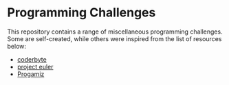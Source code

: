 # Programming Challenges
This repository contains a range of miscellaneous programming challenges. Some are self-created, while others were inspired from the list of resources below:
 - [coderbyte](https://coderbyte.com)
 - [project euler](https://projecteuler.net)
 - [Progamiz](https://www.programiz.com)
